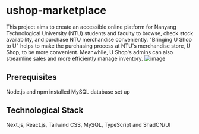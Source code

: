 ﻿# ushop-marketplace
This project aims to create an accessible online platform for Nanyang Technological University (NTU) students and faculty to browse, check stock availability, and purchase NTU merchandise conveniently. "Bringing U Shop to U" helps to make the purchasing process at NTU's merchandise store, U Shop, to be more convenient. Meanwhile, U Shop's admins can also streamline sales and more efficiently manage inventory.
![image](https://github.com/user-attachments/assets/29b04f51-f74f-4ddc-bbe9-abdeb0d1569e)

## Prerequisites
Node.js and npm installed
MySQL database set up

## Technological Stack
Next.js, React.js, Tailwind CSS, MySQL, TypeScript and ShadCN/UI
